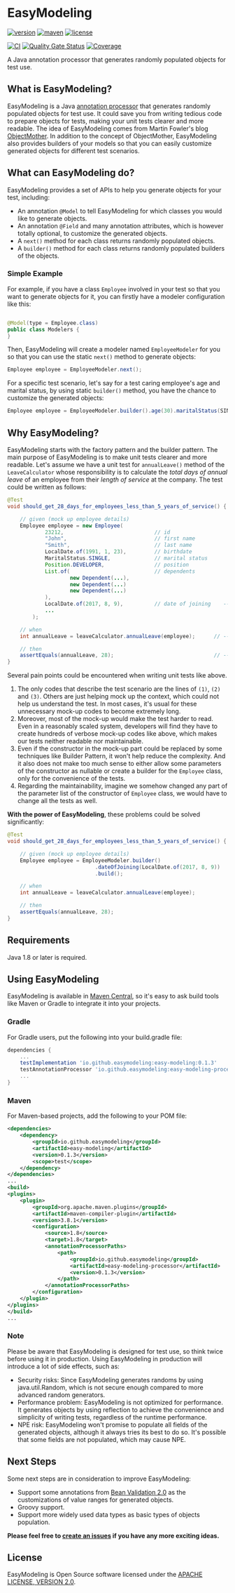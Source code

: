 # EasyModeling

[![version][release-badge]][release-link]
[![maven][maven-badge]][search-maven]
[![license][license-badge]][license-2.0]

[![CI][ci-badge]][ci-link]
[![Quality Gate Status][sonar-badge]][sonar-link]
[![Coverage][coverage-badge]][coverage-link]

A Java annotation processor that generates randomly populated objects for test use.

[release-badge]: https://img.shields.io/github/v/release/easymodeling/easy-modeling?color=informational&include_prereleases&label=latest%20release

[release-link]: https://github.com/easymodeling/easy-modeling/releases

[maven-badge]: https://img.shields.io/maven-central/v/io.github.easymodeling/easy-modeling?color=green

[license-badge]: https://img.shields.io/github/license/easymodeling/easy-modeling?color=yellow

[ci-badge]: https://github.com/easymodeling/easy-modeling/actions/workflows/ci.yml/badge.svg?branch=master

[ci-link]: https://github.com/easymodeling/easy-modeling/actions/workflows/ci.yml

[sonar-badge]: https://sonarcloud.io/api/project_badges/measure?project=easymodeling_easy-modeling&metric=alert_status

[sonar-link]: https://sonarcloud.io/summary/new_code?id=easymodeling_easy-modeling

[coverage-badge]: https://sonarcloud.io/api/project_badges/measure?project=easymodeling_easy-modeling&metric=coverage

[coverage-link]: https://sonarcloud.io/summary/overall?id=easymodeling_easy-modeling

## What is EasyModeling?

EasyModeling is a Java [annotation processor][java-atp-link] that generates randomly populated objects for test use. It
could save you from writing tedious code to prepare objects for tests, making your unit tests clearer and more readable.
The idea of EasyModeling comes from Martin Fowler's blog [ObjectMother][object-mother-link]. In addition to the concept
of ObjectMother, EasyModeling also provides builders of your models so that you can easily customize generated objects
for different test scenarios.

[java-atp-link]: https://docs.oracle.com/javase/6/docs/technotes/guides/apt/index.html

[object-mother-link]: https://martinfowler.com/bliki/ObjectMother.html

## What can EasyModeling do?

EasyModeling provides a set of APIs to help you generate objects for your test, including:

- An annotation `@Model` to tell EasyModeling for which classes you would like to generate objects.
- An annotation `@Field` and many annotation attributes, which is however totally optional, to customize the generated
  objects.
- A `next()` method for each class returns randomly populated objects.
- A `builder()` method for each class returns randomly populated builders of the objects.

### Simple Example

For example, if you have a class `Employee` involved in your test so that you want to generate objects for it, you can
firstly have a modeler configuration like this:

```java

@Model(type = Employee.class)
public class Modelers {
}
```

Then, EasyModeling will create a modeler named `EmployeeModeler` for you so that you can use the static `next()`
method to generate objects:

[//]: # (@formatter:off)
```java
Employee employee = EmployeeModeler.next();
```
[//]: # (@formatter:on)

For a specific test scenario, let's say for a test caring employee's age and marital status, by using static `builder()`
method, you have the chance to customize the generated objects:

[//]: # (@formatter:off)
```java
Employee employee = EmployeeModeler.builder().age(30).maritalStatus(SINGLE).build();
```
[//]: # (@formatter:on)

## Why EasyModeling?

EasyModeling starts with the factory pattern and the builder pattern. The main purpose of EasyModeling is to make unit
tests clearer and more readable. Let's assume we have a unit test for `annualLeave()` method of the `LeaveCalculator`
whose responsibility is to calculate the *total days of annual leave* of an employee from their *length of service*
at the company. The test could be written as follows:

[//]: # (@formatter:off)
```java
@Test
void should_get_28_days_for_employees_less_than_5_years_of_service() {

    // given (mock up employee details)
    Employee employee = new Employee(
            23212,                             // id
            "John",                            // first name
            "Smith",                           // last name
            LocalDate.of(1991, 1, 23),         // birthdate
            MaritalStatus.SINGLE,              // marital status
            Position.DEVELOPER,                // position
            List.of(                           // dependents
                    new Dependent(...),
                    new Dependent(...)
                    new Dependent(...)
            ),
            LocalDate.of(2017, 8, 9),          // date of joining    --> (1)
            ...
        );

    // when
    int annualLeave = leaveCalculator.annualLeave(employee);      // --> (2)

    // then
    assertEquals(annualLeave, 28);                                // --> (3)
}
```
[//]: # (@formatter:on)

Several pain points could be encountered when writing unit tests like above.

1. The only codes that describe the test scenario are the lines of `(1)`, `(2)` and `(3)`. Others are just helping mock
   up the context, which could not help us understand the test. In most cases, it's usual for these unnecessary mock-up
   codes to become extremely long.
2. Moreover, most of the mock-up would make the test harder to read. Even in a reasonably scaled system, developers will
   find they have to create hundreds of verbose mock-up codes like above, which makes our tests neither readable nor
   maintainable.
3. Even if the constructor in the mock-up part could be replaced by some techniques like Builder Pattern, it won't help
   reduce the complexity. And it also does not make too much sense to either allow some parameters of the constructor as
   nullable or create a builder for the `Employee` class, only for the convenience of the tests.
4. Regarding the maintainability, imagine we somehow changed any part of the parameter list of the constructor
   of `Employee` class, we would have to change all the tests as well.

**With the power of EasyModeling**, these problems could be solved significantly:

[//]: # (@formatter:off)
```java
@Test
void should_get_28_days_for_employees_less_than_5_years_of_service() {

    // given (mock up employee details)
    Employee employee = EmployeeModeler.builder()
                            .dateOfJoining(LocalDate.of(2017, 8, 9))
                            .build();

    // when
    int annualLeave = leaveCalculator.annualLeave(employee);

    // then
    assertEquals(annualLeave, 28);
}
```
[//]: # (@formatter:on)

## Requirements

Java 1.8 or later is required.

## Using EasyModeling

EasyModeling is available in [Maven Central][search-maven], so it's easy to ask build tools like Maven or Gradle to
integrate it into your projects.

[search-maven]: https://search.maven.org/search?q=g:io.github.easymodeling

### Gradle

For Gradle users, put the following into your build.gradle file:

[//]: # (@formatter:off)
```groovy
dependencies {
    ...
    testImplementation 'io.github.easymodeling:easy-modeling:0.1.3'
    testAnnotationProcessor 'io.github.easymodeling:easy-modeling-processor:0.1.3'
    ...
}
```
[//]: # (@formatter:on)

### Maven

For Maven-based projects, add the following to your POM file:

[//]: # (@formatter:off)
```xml
<dependencies>
    <dependency>
        <groupId>io.github.easymodeling</groupId>
        <artifactId>easy-modeling</artifactId>
        <version>0.1.3</version>
        <scope>test</scope>
    </dependency>
</dependencies>
...
<build>
<plugins>
    <plugin>
        <groupId>org.apache.maven.plugins</groupId>
        <artifactId>maven-compiler-plugin</artifactId>
        <version>3.8.1</version>
        <configuration>
            <source>1.8</source>
            <target>1.8</target>
            <annotationProcessorPaths>
                <path>
                    <groupId>io.github.easymodeling</groupId>
                    <artifactId>easy-modeling-processor</artifactId>
                    <version>0.1.3</version>
                </path>
            </annotationProcessorPaths>
        </configuration>
    </plugin>
</plugins>
</build>
...
```
[//]: # (@formatter:on)

### Note

Please be aware that EasyModeling is designed for test use, so think twice before using it in production. Using
EasyModeling in production will introduce a lot of side effects, such as:

- Security risks: Since EasyModeling generates randoms by using java.util.Random, which is not secure enough compared to
  more advanced random generators.
- Performance problem: EasyModeling is not optimized for performance. It generates objects by using reflection to
  achieve the convenience and simplicity of writing tests, regardless of the runtime performance.
- NPE risk: EasyModeling won't promise to populate all fields of the generated objects, although it always tries its
  best to do so. It's possible that some fields are not populated, which may cause NPE.

## Next Steps

Some next steps are in consideration to improve EasyModeling:

- Support some annotations from [Bean Validation 2.0][bean-validation-2.0] as the customizations of value ranges for
  generated objects.
- Groovy support.
- Support more widely used data types as basic types of objects population.

**Please feel free to [create an issues][raise-issues] if you have any more exciting ideas.**

[bean-validation-2.0]: https://beanvalidation.org/2.0/spec/

[raise-issues]: https://github.com/easymodeling/easy-modeling/issues/new?template=feature_request.yml

## License

EasyModeling is Open Source software licensed under the [APACHE LICENSE, VERSION 2.0][license-2.0].

[license-2.0]: https://www.apache.org/licenses/LICENSE-2.0.html
